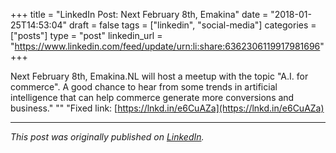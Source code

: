 +++
title = "LinkedIn Post: Next February 8th, Emakina"
date = "2018-01-25T14:53:04"
draft = false
tags = ["linkedin", "social-media"]
categories = ["posts"]
type = "post"
linkedin_url = "https://www.linkedin.com/feed/update/urn:li:share:6362306119917981696"
+++

Next February 8th, Emakina.NL will host a meetup with the topic "A.I. for commerce". A good chance to hear from some trends in artificial intelligence that can help commerce generate more conversions and business."
""
"Fixed link: [https://lnkd.in/e6CuAZa](https://lnkd.in/e6CuAZa)

---

*This post was originally published on [LinkedIn](https://www.linkedin.com/in/adrianmoreno/recent-activity/all/).*